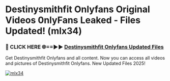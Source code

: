 # Destinysmithfit Onlyfans Original Videos 0nlyFans Leaked - Files Updated! (mlx34)

<h3>🔴 CLICK HERE 🌐==►► <a href="https://tinyurl.com/ehrbuxhb" rel="nofollow">Destinysmithfit Onlyfans Updated Files</a></h3>

Get Destinysmithfit Onlyfans and all content. Now you can access all videos and pictures of Destinysmithfit Onlyfans. New Updated Files 2025!

[![mlx34](https://i.imgur.com/lVYEuWS.gif)](https://tinyurl.com/ehrbuxhb)
